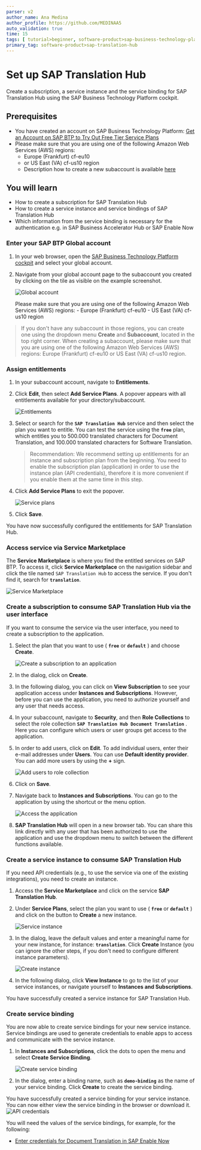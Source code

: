 ```yaml
---
parser: v2
author_name: Ana Medina
author_profile: https://github.com/MEDINAA5
auto_validation: true
time: 15
tags: [ tutorial>beginner, software-product>sap-business-technology-platform, topic>machine-learning]
primary_tag: software-product>sap-translation-hub
---
```


# Set up SAP Translation Hub
<!-- description --> Create a subscription, a service instance and the service binding for SAP Translation Hub using the SAP Business Technology Platform cockpit.

## Prerequisites
 - You have created an account on SAP Business Technology Platform: [Get an Account on SAP BTP to Try Out Free Tier Service Plans](btp-free-tier-account)
 - Please make sure that you are using one of the following Amazon Web Services (AWS) regions:
     - Europe (Frankfurt) cf-eu10
     - or US East (VA) cf-us10 region
     - Description how to create a new subaccount is available [here](https://help.sap.com/docs/SAP_TRANSLATION_HUB/9f73362817cd48339dd8a6acba160f7f/892c6d71f35f414e9aed44bece574e57.html)


## You will learn
- How to create a subscription for SAP Translation Hub
- How to create a service instance and service bindings of SAP Translation Hub
- Which information from the service binding is necessary for the authentication e.g. in SAP Business Accelerator Hub or SAP Enable Now


### Enter your SAP BTP Global account
1. In your web browser, open the [SAP Business Technology Platform cockpit](https://emea.cockpit.btp.cloud.sap/cockpit) and select your global account.

2. Navigate from your global account page to the subaccount you created by clicking on the tile as visible on the example screenshot.

    <!-- border -->
   ![Global account](01-account.png)

   Please make sure that you are using one of the following Amazon Web Services (AWS) regions:
       - Europe (Frankfurt) cf-eu10
       - US East (VA) cf-us10 region

>If you don't have any subaccount in those regions, you can create one using the dropdown menu **Create** and **Subaccount**, located in the top right corner. When creating a subaccount, please make sure that you are using one of the following Amazon Web Services (AWS) regions: Europe (Frankfurt) cf-eu10 or US East (VA) cf-us10 region.


### Assign entitlements
1. In your subaccount account, navigate to **Entitlements**.

2. Click **Edit**, then select **Add Service Plans**. A popover appears with all entitlements available for your directory/subaccount.  

    <!-- border -->
   ![Entitlements](02-entitlements.png)  

3. Select or search for the **`SAP Translation Hub`** service and then select the plan you want to entitle. You can test the service using the **`free`** plan, which entitles you to 500.000 translated characters for Document Translation, and 100.000 translated characters for Software Translation.  

    >Recommendation: We recommend setting up entitlements for an instance and subscription plan from the beginning. You need to enable the subscription plan (application) in order to use the instance plan (API credentials), therefore it is more convenient if you enable them at the same time in this step.

4. Click **Add Service Plans** to exit the popover.  

    <!-- border -->
   ![Service plans](03-add-plan.png)

5. Click **Save**.

You have now successfully configured the entitlements for SAP Translation Hub.


### Access service via Service Marketplace
The **Service Marketplace** is where you find the entitled services on SAP BTP. To access it, click **Service Marketplace** on the navigation sidebar and click the tile named `SAP Translation Hub` to access the service. If you don't find it, search for **`translation`**.

   <!-- border -->
  ![Service Marketplace](04-access-service-marketplace.png)


### Create a subscription to consume SAP Translation Hub via the user interface
If you want to consume the service via the user interface, you need to create a subscription to the application.

1. Select the plan that you want to use ( **`free`** or **`default`** ) and choose **Create**.

    <!-- border -->
   ![Create a subscription to an application](05-create-subscription.png)

2. In the dialog, click on **Create**. 

3. In the following dialog, you can click on **View Subscription** to see your application access under **Instances and Subscriptions**. However, before you can use the application, you need to authorize yourself and any user that needs access. 

4. In your subaccount, navigate to **Security**, and then **Role Collections** to select the role collection **`SAP Translation Hub Document Translation`** . Here you can configure which users or user groups get access to the application.

5. In order to add users, click on **Edit**. To add individual users, enter their e-mail addresses under **Users**. You can use **Default identity provider**. You can add more users by using the **+** sign. 
    <!-- border -->
   ![Add users to role collection](05-add-roles.png)

6. Click on **Save**. 

7. Navigate back to **Instances and Subscriptions**. You can go to the application by using the shortcut or the menu option. 
    <!--border-->
   ![Access the application](05-open-application.png)

8. **SAP Translation Hub** will open in a new browser tab. You can share this link directly with any user that has been authorized to use the application and use the dropdown menu to switch between the different functions available.


### Create a service instance to consume SAP Translation Hub
If you need API credentials (e.g., to use the service via one of the existing integrations), you need to create an instance.

1. Access the **Service Marketplace** and click on the service **SAP Translation Hub**.

2. Under **Service Plans**, select the plan you want to use ( **`free`** or **`default`** ) and click on the button to **Create** a new instance.
    <!-- border -->
   ![Service instance](06-create-instance.png)

3. In the dialog, leave the default values and enter a meaningful name for your new instance, for instance: **`translation`**. Click **Create** Instance (you can ignore the other steps, if you don't need to configure different instance parameters).

    <!-- border -->
   ![Create instance](06-create-instance-dialog.png)

4. In the following dialog, click **View Instance** to go to the list of your service instances, or navigate yourself to **Instances and Subscriptions**.

You have successfully created a service instance for SAP Translation Hub.


### Create service binding
You are now able to create service bindings for your new service instance. Service bindings are used to generate credentials to enable apps to access and communicate with the service instance.

1. In **Instances and Subscriptions**, click the dots to open the menu and select **Create Service Binding**.

    <!-- border -->
   ![Create service binding](07-create-service-binding.png)

2. In the dialog, enter a binding name, such as **`demo-binding`** as the name of your service binding. Click **Create** to create the service binding.

You have successfully created a service binding for your service instance. You can now either view the service binding in the browser or download it.
    <!-- border -->
   ![API credentials](08-API-credentials.png)

You will need the values of the service bindings, for example, for the following:
- [Enter credentials for Document Translation in SAP Enable Now](https://enablenowexpert.com/?p=714)
